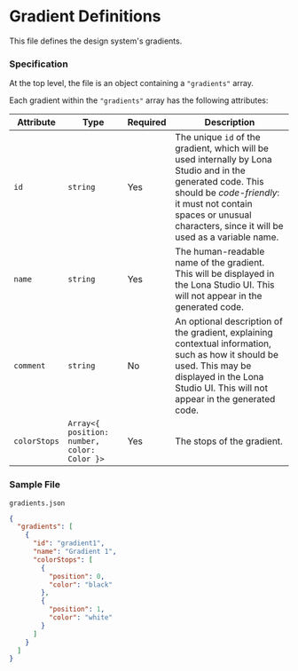 # Gradient Definitions

This file defines the design system's gradients.

### Specification

At the top level, the file is an object containing a `"gradients"` array.

Each gradient within the `"gradients"` array has the following attributes:

|Attribute|Type|Required|Description|
|---|---|---|---|
|`id`|`string`|Yes|The unique `id` of the gradient, which will be used internally by Lona Studio and in the generated code. This should be _code-friendly_: it must not contain spaces or unusual characters, since it will be used as a variable name.|
|`name`|`string`|Yes|The human-readable name of the gradient. This will be displayed in the Lona Studio UI. This will not appear in the generated code.|
|`comment`|`string`|No|An optional description of the gradient, explaining contextual information, such as how it should be used. This may be displayed in the Lona Studio UI. This will not appear in the generated code. |
|`colorStops`|`Array<{ position: number, color: Color }>`|Yes|The stops of the gradient.|

### Sample File

`gradients.json`

```json
{
  "gradients": [
    {
      "id": "gradient1",
      "name": "Gradient 1",
      "colorStops": [
        {
          "position": 0,
          "color": "black"
        },
        {
          "position": 1,
          "color": "white"
        }
      ]
    }
  ]
}
```
